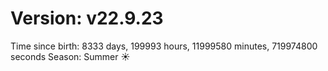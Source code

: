 # Version: v22.9.23
Time since birth: 8333 days, 199993 hours, 11999580 minutes, 719974800 seconds
Season: Summer ☀️
